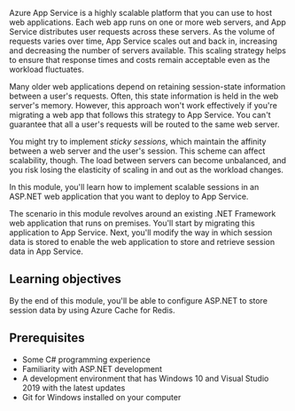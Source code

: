 Azure App Service is a highly scalable platform that you can use to host web applications. Each web app runs on one or more web servers, and App Service distributes user requests across these servers. As the volume of requests varies over time, App Service scales out and back in, increasing and decreasing the number of servers available. This scaling strategy helps to ensure that response times and costs remain acceptable even as the workload fluctuates.

Many older web applications depend on retaining session-state information between a user's requests. Often, this state information is held in the web server's memory. However, this approach won't work effectively if you're migrating a web app that follows this strategy to App Service. You can't guarantee that all a user's requests will be routed to the same web server.

You might try to implement *sticky sessions*, which maintain the affinity between a web server and the user's session. This scheme can affect scalability, though. The load between servers can become unbalanced, and you risk losing the elasticity of scaling in and out as the workload changes.

In this module, you'll learn how to implement scalable sessions in an ASP.NET web application that you want to deploy to App Service.

The scenario in this module revolves around an existing .NET Framework web application that runs on premises. You'll start by migrating this application to App Service. Next, you'll modify the way in which session data is stored to enable the web application to store and retrieve session data in App Service.

## Learning objectives

By the end of this module, you'll be able to configure ASP.NET to store session data by using Azure Cache for Redis.

## Prerequisites

- Some C# programming experience
- Familiarity with ASP.NET development
- A development environment that has Windows 10 and Visual Studio 2019 with the latest updates
- Git for Windows installed on your computer

